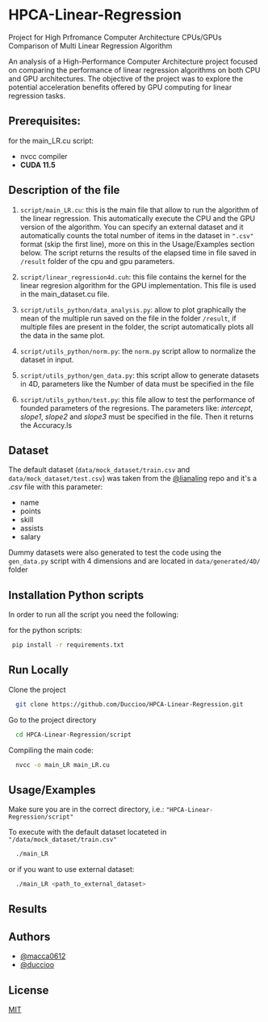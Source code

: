 
# HPCA-Linear-Regression

Project for High Prfromance Computer Architecture
CPUs/GPUs Comparison of Multi Linear Regression Algorithm

An analysis of a High-Performance Computer Architecture project focused on comparing the performance of linear regression algorithms on both CPU and GPU architectures. The objective of the project was to explore the potential acceleration benefits offered by GPU computing for linear regression tasks.


## Prerequisites:
for the main_LR.cu script:
- nvcc compiler
- **CUDA 11.5**




## Description of the file

1) `script/main_LR.cu`: this is the main file that allow to run the algorithm of the linear regression.
This automatically execute the CPU and the GPU version of the algorithm. 
You can specify an external dataset and it automatically counts the total number of items in the dataset in `".csv"` format (skip the first line), more on this in the Usage/Examples section below.
The script returns the results of the elapsed time in file saved in `/result` folder of the cpu and gpu parameters.

2) `script/linear_regression4d.cuh`: this file contains the kernel for the linear regresion algorithm for the GPU implementation.
This file is used in the main_dataset.cu file.

3) `script/utils_python/data_analysis.py`: allow to plot graphically the mean of the multiple run saved on the file in the
folder `/result`, if multiple files are present in the folder, the script automatically plots all the data in the same plot.

4) `script/utils_python/norm.py`: the `norm.py` script allow to normalize the dataset in input.


5) `script/utils_python/gen_data.py`: this script allow to generate datasets in 4D, parameters like the Number of data must be specified in the file

6) `script/utils_python/test.py`: this file allow to test the performance of founded parameters of the regresions.
The parameters like: *intercept*, *slope1*, *slope2* and *slope3* must be specified in the file.
Then it returns the Accuracy.ls   
## Dataset

The default dataset (`data/mock_dataset/train.csv` and `data/mock_dataset/test.csv`) was taken from the [@lianaling](https://github.com/lianaling/dspc-cuda/blob/main/dspc-cuda/mock.csv) repo and it's a _.csv_ file with this parameter: 
- name
- points
- skill
- assists
- salary

Dummy datasets were also generated to test the code using the `gen_data.py` script with 4 dimensions and are located in `data/generated/4D/` folder
## Installation Python scripts

In order to run all the script you need the following:

for the python scripts:
```bash
 pip install -r requirements.txt
```

## Run Locally

Clone the project

```bash
  git clone https://github.com/Duccioo/HPCA-Linear-Regression.git
```

Go to the project directory

```bash
  cd HPCA-Linear-Regression/script
```

Compiling the main code:
```bash
  nvcc -o main_LR main_LR.cu
```

## Usage/Examples

Make sure you are in the correct directory, i.e.: `"HPCA-Linear-Regression/script"`

To execute with the default dataset locateted in `"/data/mock_dataset/train.csv"`
```bash
  ./main_LR 
```

or if you want to use external dataset:
```bash
  ./main_LR <path_to_external_dataset>
```




## Results


## Authors

- [@macca0612](https://github.com/macca0612)
- [@duccioo](https://github.com/macca0612)

## License

[MIT](https://choosealicense.com/licenses/mit/)

